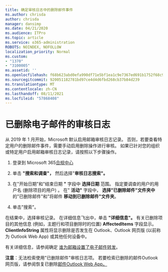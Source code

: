```yaml
---
title: 确定审核日志中的删除邮件事件
ms.author: chrisda
author: chrisda
manager: dansimp
ms.date: 04/21/2020
ms.audience: ITPro
ms.topic: article
ms.service: o365-administration
ROBOTS: NOINDEX, NOFOLLOW
localization_priority: Normal
ms.custom:
- "1370"
- "3100005"
ms.assetid: ''
ms.openlocfilehash: f68b623abd0efa990df71e5bf1ea1c9e7367ed691b1752f68c971e973922a63d
ms.sourcegitcommit: 920051182781bd97ce4d4d6fbd268cb37b84d239
ms.translationtype: MT
ms.contentlocale: zh-CN
ms.lasthandoff: 08/11/2021
ms.locfileid: "57868408"
---
```

# <a name="audit-logs-for-deleted-email-messages"></a>已删除电子邮件的审核日志

从 2019 年 1 月开始，Microsoft 默认启用邮箱审核日志记录。 否则，若要查看特定用户的删除邮件事件，需要手动启用删除操作进行审核。 如果已针对您的组织或特定用户启用邮箱审核日志记录，请按照以下步骤操作。

1. 登录到 Microsoft 365[合规中心](https://protection.office.com/)

2. 单击 **"搜索和调查"，** 然后选择"**审核日志搜索"。**

3. 在"开始日期"和"结束日期 **"** 字段中 **选择日期** 范围。 指定要调查的用户的用户名 (删除项目的用户) 。 在" **活动"** 字段中， **选择"已删除邮件"文件夹中** 的"已删除邮件"和"将邮件 **移动到已删除邮件"文件夹**。

4. 单击"搜索"。

在结果中，选择审核记录。 在详细信息飞出中，单击 **"详细信息"。** 有关已删除项目的其他信息 (例如，主题行和项目删除时的位置) **AffectedItems** 字段显示。 **ClientInfoString** 属性将显示删除是否发生在 Outlook、Outlook 网页版 (以前称为 Outlook Web App) 或其他任何设备中。

有关详细信息，请参阅确定 [谁为邮箱设置了电子邮件转发](https://docs.microsoft.com/microsoft-365/compliance/auditing-troubleshooting-scenarios#determine-if-a-user-deleted-email-items)。

**注意**：无法检索使用"已删除邮件"审核日志项。 若要检索已删除的邮件Outlook 网页版，请参阅恢复已删除[邮件Outlook Web App。](https://support.office.com/article/C3D8FC15-EEEF-4F1C-81DF-E27964B7EDD4)
